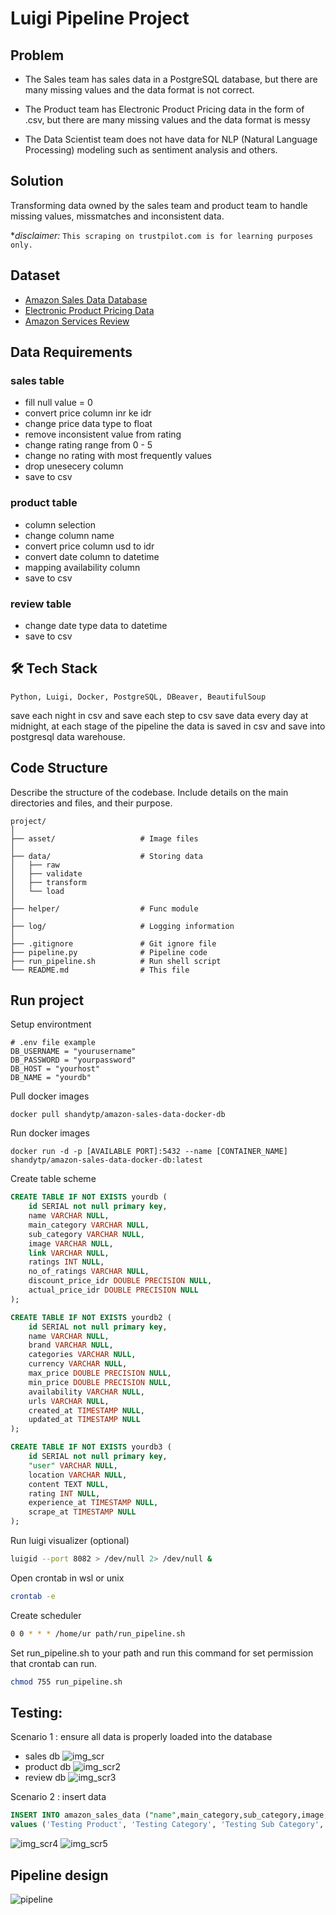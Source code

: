 
# Luigi Pipeline Project

## Problem

- The Sales team has sales data in a PostgreSQL database, but there are many missing values and the data format is not correct.

- The Product team has Electronic Product Pricing data in the form of .csv, but there are many missing values and the data format is messy

- The Data Scientist team does not have data for NLP (Natural Language Processing) modeling such as sentiment analysis and others.

## Solution
Transforming data owned by the sales team and product team to handle missing values, missmatches and inconsistent data. 

**disclaimer:*
`This scraping on trustpilot.com is for learning purposes only.`


## Dataset

 - [Amazon Sales Data Database](https://hub.docker.com/r/shandytp/amazon-sales-data-docker-db)
 - [Electronic Product Pricing Data](https://drive.google.com/file/d/1J0Mv0TVPWv2L-So0g59GUiQJBhExPYl6/view?usp=sharing)
 - [Amazon Services Review](https://www.trustpilot.com/review/www.amazon.com)

## Data Requirements
### sales table 

- fill null value = 0
- convert price column inr ke idr
- change price data type to float
- remove inconsistent value from rating
- change rating range from 0 - 5
- change no rating with most frequently values
- drop unesecery column
- save to csv

### product table
- column selection
- change column name
- convert price column usd to idr
- convert date column to datetime
- mapping availability column
- save to csv

### review table
- change date type data to datetime
- save to csv

## 🛠 Tech Stack
`Python, Luigi, Docker, PostgreSQL, DBeaver, BeautifulSoup`

save each night in csv and save each step to csv
save data every day at midnight, at each stage of the pipeline the data is saved in csv and save into postgresql data warehouse.



## Code Structure

Describe the structure of the codebase. Include details on the main directories and files, and their purpose.

```plaintext
project/
│
├── asset/                   # Image files 
│
├── data/                    # Storing data 
│   ├── raw                  
│   ├── validate               
│   ├── transform             
│   └── load                  
│
├── helper/                  # Func module
│
├── log/                     # Logging information
│
├── .gitignore               # Git ignore file
├── pipeline.py              # Pipeline code
├── run_pipeline.sh          # Run shell script
└── README.md                # This file
```

## Run project

Setup environtment
```Dotenv
# .env file example
DB_USERNAME = "yourusername"
DB_PASSWORD = "yourpassword"
DB_HOST = "yourhost"
DB_NAME = "yourdb"
```

Pull docker images
```docker
docker pull shandytp/amazon-sales-data-docker-db
```

Run docker images
```docker
docker run -d -p [AVAILABLE PORT]:5432 --name [CONTAINER_NAME] shandytp/amazon-sales-data-docker-db:latest

```
Create table scheme
```sql
CREATE TABLE IF NOT EXISTS yourdb (
    id SERIAL not null primary key,
    name VARCHAR NULL,
    main_category VARCHAR NULL,
    sub_category VARCHAR NULL,
    image VARCHAR NULL,
    link VARCHAR NULL,
    ratings INT NULL,
    no_of_ratings VARCHAR NULL,
    discount_price_idr DOUBLE PRECISION NULL,
    actual_price_idr DOUBLE PRECISION NULL
);

CREATE TABLE IF NOT EXISTS yourdb2 (
    id SERIAL not null primary key,    
    name VARCHAR NULL,
    brand VARCHAR NULL,
    categories VARCHAR NULL,
    currency VARCHAR NULL,
    max_price DOUBLE PRECISION NULL,
    min_price DOUBLE PRECISION NULL,
    availability VARCHAR NULL,
    urls VARCHAR NULL,
    created_at TIMESTAMP NULL,
    updated_at TIMESTAMP NULL
);

CREATE TABLE IF NOT EXISTS yourdb3 (
    id SERIAL not null primary key,
	"user" VARCHAR NULL,
    location VARCHAR NULL,
    content TEXT NULL,
    rating INT NULL,
    experience_at TIMESTAMP NULL,
    scrape_at TIMESTAMP NULL
);
```

Run luigi visualizer (optional)
```sh
luigid --port 8082 > /dev/null 2> /dev/null &
```


Open crontab in wsl or unix
```sh
crontab -e
```

Create scheduler
```sh
0 0 * * * /home/ur path/run_pipeline.sh
```

Set run_pipeline.sh to your path and run this command for set permission that crontab can run.
```sh
chmod 755 run_pipeline.sh
```
## Testing:

Scenario 1 : ensure all data is properly loaded into the database
- sales db
![img_scr](/assets/sales.png)
- product db
![img_scr2](/assets/product.png)
- review db
![img_scr3](/assets/review.png)

Scenario 2 : insert data
```sql
INSERT INTO amazon_sales_data ("name",main_category,sub_category,image,link,ratings,no_of_ratings,discount_price,actual_price)
values ('Testing Product', 'Testing Category', 'Testing Sub Category', 'https://sekolahdata-assets.s3.ap-southeast-1.amazonaws.com/notebook-images/mde-intro-to-data-eng/testing_image.png', 'https://pacmann.io/', 5, 30, 450, 1000)
```

![img_scr4](/assets/insert_success.png)
![img_scr5](/assets/show_insert.png)


## Pipeline design

![pipeline](/assets/pipeline.png)
